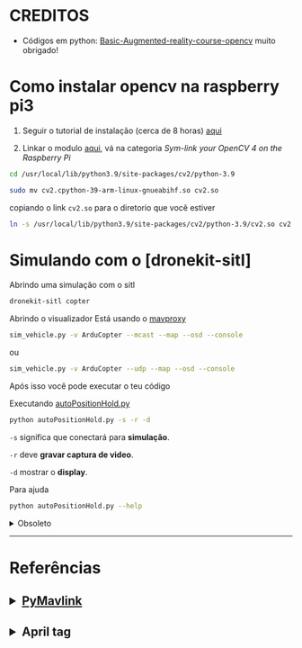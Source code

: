 # CREDITOS

- Códigos em python: [Basic-Augmented-reality-course-opencv](https://github.com/Asadullah-Dal17/Basic-Augmented-reality-course-opencv) muito obrigado!

# Como instalar opencv na raspberry pi3

1. Seguir o tutorial de instalação (cerca de 8 horas) [aqui](https://linuxize.com/post/how-to-install-opencv-on-raspberry-pi/)

2. Linkar o modulo [aqui](https://pyimagesearch.com/2019/09/16/install-opencv-4-on-raspberry-pi-4-and-raspbian-buster/), vá na categoria _Sym-link your OpenCV 4 on the Raspberry Pi_

```bash
cd /usr/local/lib/python3.9/site-packages/cv2/python-3.9
```

```bash
sudo mv cv2.cpython-39-arm-linux-gnueabihf.so cv2.so
```

copiando o link `cv2.so` para o diretorio que você estiver

```bash
ln -s /usr/local/lib/python3.9/site-packages/cv2/python-3.9/cv2.so cv2.so
```

# Simulando com o [dronekit-sitl]

Abrindo uma simulação com o sitl

```bash
dronekit-sitl copter
```

Abrindo o visualizador Está usando o [mavproxy](https://github.com/ArduPilot/MAVProxy)

```bash
sim_vehicle.py -v ArduCopter --mcast --map --osd --console
```

ou

```bash
sim_vehicle.py -v ArduCopter --udp --map --osd --console
```

Após isso você pode executar o teu código

Executando [autoPositionHold.py](https://github.com/ZRafaF/OpencvPosHold/blob/master/autoPositionHold.py)

```bash
python autoPositionHold.py -s -r -d
```

```-s``` 
significa que conectará para **simulação**.

```-r``` 
deve **gravar captura de video**.

```-d``` 
mostrar o **display**.

Para ajuda 
```bash
python autoPositionHold.py --help
```

<details>
<summary>Obsoleto</summary>
<br>
Conectar no SITL

```python
vehicle = connect('tcp:127.0.0.1:5760', wait_ready=True)
```

> Colocar o valor da porta que foi aberta no lugar do "5760"
</details>


___

# Referências

<h2><details>
<summary><a href="https://github.com/ArduPilot/pymavlink">PyMavlink</a></summary>
<h6><br>

Esta é a bibliotéca em python para se comunicar com a controladora através do protocolo mavlink.

Links uteis:

- [Documentação](https://github.com/ArduPilot/pymavlink)
- [Guia mavlink](https://dronekit-python.readthedocs.io/en/latest/guide/index.html)
- [Comandos categorizados](https://ardupilot.org/dev/docs/mavlink-commands.html)
- [Lista completa de mensagens](https://mavlink.io/en/messages/common.html)
- Exemplos:
  - [Playlist com alguns exemplos](https://www.youtube.com/playlist?list=PLy9nLDKxDN68cwdt5EznyAul6R8mUSNou)
  - [Exemplos bem documentados de funções básicas](https://www.ardusub.com/developers/pymavlink.html)
- [Descrição mensagem de controle do drone](https://ardupilot.org/dev/docs/copter-commands-in-guided-mode.html#movement-command-details)
</details>
    
<h2><details>
<summary>April tag</summary>
<h6><br>

* Original
  * [Github do projeto antigo (ultima atualização em 2018)](https://github.com/swatbotics/apriltag)
    * [Bindings em python](https://github.com/swatbotics/apriltag/blob/master/python/apriltag.py)
  * [Referencia sobre as familias](https://www.ssontech.com/docs/SynthEyesUM_files/Choosing_an_AprilTag.html)
  * [Exemplo de implementação em python](https://pyimagesearch.com/2020/11/02/apriltag-with-python/)
  ___
* Pupil Labs
  * [Github do projeto](https://github.com/pupil-labs/apriltags)
    * [Bindings](https://github.com/pupil-labs/apriltags/blob/main/src/pupil_apriltags/bindings.py)
  * [Documentação da API](https://pupil-apriltags.readthedocs.io/en/stable/index.html)
  * [Exemplo do stack overflow de estimação de pose](https://stackoverflow.com/questions/59044973/how-do-i-draw-a-line-indicating-the-orientation-of-an-apriltag)

</details>